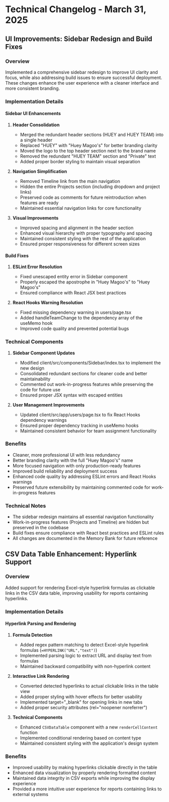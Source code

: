 # Technical Changelog - March 31, 2025

## UI Improvements: Sidebar Redesign and Build Fixes

### Overview
Implemented a comprehensive sidebar redesign to improve UI clarity and focus, while also addressing build issues to ensure successful deployment. These changes enhance the user experience with a cleaner interface and more consistent branding.

### Implementation Details

#### Sidebar UI Enhancements
1. **Header Consolidation**
   - Merged the redundant header sections (HUEY and HUEY TEAM) into a single header
   - Replaced "HUEY" with "Huey Magoo's" for better branding clarity
   - Moved the logo to the top header section next to the brand name
   - Removed the redundant "HUEY TEAM" section and "Private" text
   - Added proper border styling to maintain visual separation

2. **Navigation Simplification**
   - Removed Timeline link from the main navigation
   - Hidden the entire Projects section (including dropdown and project links)
   - Preserved code as comments for future reintroduction when features are ready
   - Maintained essential navigation links for core functionality

3. **Visual Improvements**
   - Improved spacing and alignment in the header section
   - Enhanced visual hierarchy with proper typography and spacing
   - Maintained consistent styling with the rest of the application
   - Ensured proper responsiveness for different screen sizes

#### Build Fixes
1. **ESLint Error Resolution**
   - Fixed unescaped entity error in Sidebar component
   - Properly escaped the apostrophe in "Huey Magoo's" to "Huey Magoo&apos;s"
   - Ensured compliance with React JSX best practices

2. **React Hooks Warning Resolution**
   - Fixed missing dependency warning in users/page.tsx
   - Added handleTeamChange to the dependency array of the useMemo hook
   - Improved code quality and prevented potential bugs

### Technical Components
1. **Sidebar Component Updates**
   - Modified client/src/components/Sidebar/index.tsx to implement the new design
   - Consolidated redundant sections for cleaner code and better maintainability
   - Commented out work-in-progress features while preserving the code for future use
   - Ensured proper JSX syntax with escaped entities

2. **User Management Improvements**
   - Updated client/src/app/users/page.tsx to fix React Hooks dependency warnings
   - Ensured proper dependency tracking in useMemo hooks
   - Maintained consistent behavior for team assignment functionality

### Benefits
- Cleaner, more professional UI with less redundancy
- Better branding clarity with the full "Huey Magoo's" name
- More focused navigation with only production-ready features
- Improved build reliability and deployment success
- Enhanced code quality by addressing ESLint errors and React Hooks warnings
- Preserved future extensibility by maintaining commented code for work-in-progress features

### Technical Notes
- The sidebar redesign maintains all essential navigation functionality
- Work-in-progress features (Projects and Timeline) are hidden but preserved in the codebase
- Build fixes ensure compliance with React best practices and ESLint rules
- All changes are documented in the Memory Bank for future reference

## CSV Data Table Enhancement: Hyperlink Support

### Overview
Added support for rendering Excel-style hyperlink formulas as clickable links in the CSV data table, improving usability for reports containing hyperlinks.

### Implementation Details

#### Hyperlink Parsing and Rendering
1. **Formula Detection**
   - Added regex pattern matching to detect Excel-style hyperlink formulas (`=HYPERLINK("URL","text")`)
   - Implemented parsing logic to extract URL and display text from formulas
   - Maintained backward compatibility with non-hyperlink content

2. **Interactive Link Rendering**
   - Converted detected hyperlinks to actual clickable links in the table view
   - Added proper styling with hover effects for better usability
   - Implemented target="_blank" for opening links in new tabs
   - Added proper security attributes (rel="noopener noreferrer")

3. **Technical Components**
   - Enhanced `CSVDataTable` component with a new `renderCellContent` function
   - Implemented conditional rendering based on content type
   - Maintained consistent styling with the application's design system

### Benefits
- Improved usability by making hyperlinks clickable directly in the table
- Enhanced data visualization by properly rendering formatted content
- Maintained data integrity in CSV exports while improving the display experience
- Provided a more intuitive user experience for reports containing links to external systems